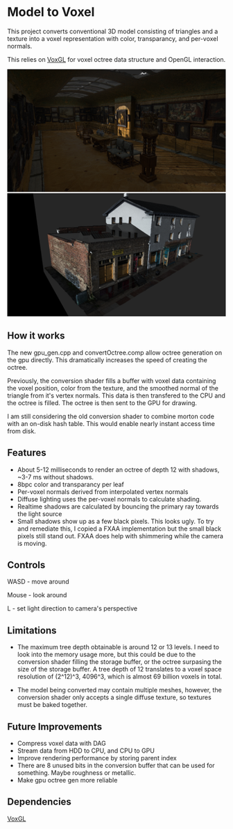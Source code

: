 # Model to Voxel
This project converts conventional 3D model consisting of triangles and a texture into a voxel representation with color, transparancy, and per-voxel normals.

This relies on [VoxGL](https://github.com/jfriedson/voxgl) for voxel octree data structure and OpenGL interaction.

![Screenshot of voxelized gallery](screenshots/gallery.png?raw=true)
![Screenshot of voxelized house](screenshots/house.png?raw=true)


## How it works
The new gpu_gen.cpp and convertOctree.comp allow octree generation on the gpu directly.  This dramatically increases the speed of creating the octree.

Previously, the conversion shader fills a buffer with voxel data containing the voxel position, color from the texture, and the smoothed normal of the triangle from it's vertex normals.  This data is then transfered to the CPU and the octree is filled.  The octree is then sent to the GPU for drawing.

I am still considering the old conversion shader to combine morton code with an on-disk hash table. This would enable nearly instant access time from disk.


## Features
- About 5-12 milliseconds to render an octree of depth 12 with shadows, ~3-7 ms without shadows.
- 8bpc color and transparancy per leaf
- Per-voxel normals derived from interpolated vertex normals
- Diffuse lighting uses the per-voxel normals to calculate shading.
- Realtime shadows are calculated by bouncing the primary ray towards the light source
- Small shadows show up as a few black pixels. This looks ugly. To try and remediate this, I copied a FXAA implementation but the small black pixels still stand out. FXAA does help with shimmering while the camera is moving.

## Controls
WASD - move around

Mouse - look around

L - set light direction to camera's perspective


## Limitations
- The maximum tree depth obtainable is around 12 or 13 levels. I need to look into the memory usage more, but this could be due to the conversion shader filling the storage buffer, or the octree surpasing the size of the storage buffer. A tree depth of 12 translates to a voxel space resolution of (2^12)^3, 4096^3, which is almost 69 billion voxels in total.

- The model being converted may contain multiple meshes, however, the conversion shader only accepts a single diffuse texture, so textures must be baked together.


## Future Improvements
- Compress voxel data with DAG
- Stream data from HDD to CPU, and CPU to GPU
- Improve rendering performance by storing parent index
- There are 8 unused bits in the conversion buffer that can be used for something. Maybe roughness or metallic.
- Make gpu octree gen more reliable

## Dependencies
[VoxGL](https://github.com/jfriedson/voxgl)

